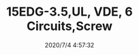 ﻿---
layout: post 
title: 15EDG-3.5,UL, VDE, 6 Circuits,Screw
tags: EDG
categories: housing-terminal
overview: 15EDG-3.5,UL, VDE, 6 Circuits,Screw
part_number: 15EDG-3.5-06
thumb_img: static/202007/435-thumb-20200704125925.jpg
small_img: static/202007/435-20200704125925.jpg
date: 2020/7/4 4:57:32
---



